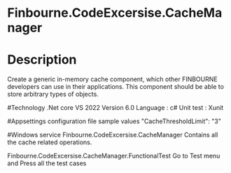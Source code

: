 # Finbourne.CodeExcersise.CacheManager

# Description
Create a generic in-memory cache component, which other FINBOURNE developers can use in their applications.
This component should be able to store arbitrary types of objects.

#Technology
.Net core VS 2022 Version 6.0 
Language : c#
Unit test : Xunit


#Appsettings configuration file sample values 
"CacheThresholdLimit": "3"  

#Windows service
Finbourne.CodeExcersise.CacheManager
Contains all the cache related operations.

Finbourne.CodeExcersise.CacheManager.FunctionalTest
Go to Test menu and Press all the test cases